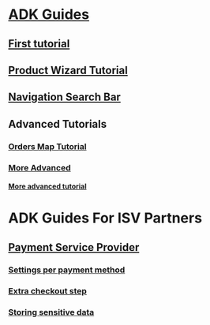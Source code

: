 # [ADK Guides](index.md)

## [First tutorial](adk1.md)

## [Product Wizard Tutorial](productwizard.md)

## [Navigation Search Bar](navigationsearchbar.md)

## Advanced Tutorials

### [Orders Map Tutorial](advanced/ordersmap.md)

### [More Advanced](advanced/more_advanced/test.md)
#### [More advanced tutorial](advanced/more_advanced/adk1.md)


# ADK Guides For ISV Partners

## [Payment Service Provider](isv/Payment/index.md)

### [Settings per payment method](isv/Payment/payment-method-settings.md)

### [Extra checkout step](isv/Payment/payment-extra-checkout-step.md)

### [Storing sensitive data](isv/Payment/store-sensitive-data.md)